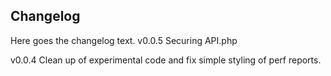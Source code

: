 ## Changelog

Here goes the changelog text.
v0.0.5
Securing API.php

v0.0.4
Clean up of experimental code and fix simple styling of perf reports.

